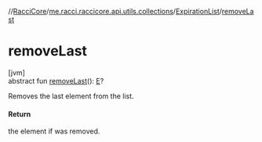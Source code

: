//[RacciCore](../../../index.md)/[me.racci.raccicore.api.utils.collections](../index.md)/[ExpirationList](index.md)/[removeLast](remove-last.md)

# removeLast

[jvm]\
abstract fun [removeLast](remove-last.md)(): [E](index.md)?

Removes the last element from the list.

#### Return

the element if was removed.
